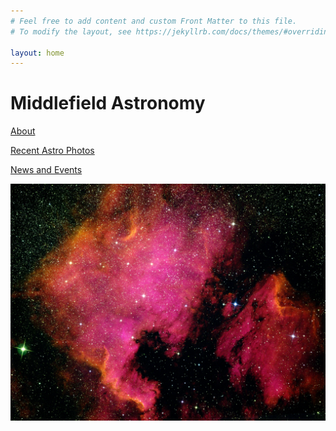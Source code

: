 ```yaml
---
# Feel free to add content and custom Front Matter to this file.
# To modify the layout, see https://jekyllrb.com/docs/themes/#overriding-theme-defaults

layout: home
---
```


# Middlefield Astronomy

[About](/about)

[Recent Astro Photos](/gallery)

[News and Events](/news)

![NGC 7000, The North America Nebula](images/ngc7000.jpg)

